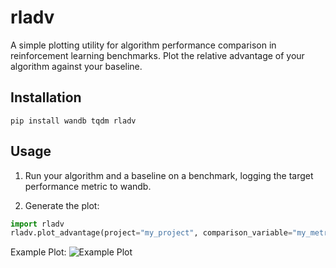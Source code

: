 # rladv

A simple plotting utility for algorithm performance comparison in reinforcement learning benchmarks.
Plot the relative advantage of your algorithm against your baseline.

## Installation

`pip install wandb tqdm rladv`

## Usage

1. Run your algorithm and a baseline on a benchmark, logging the target performance metric to wandb.

2. Generate the plot:
```python
import rladv
rladv.plot_advantage(project="my_project", comparison_variable="my_metric", cache=True, use_cached=True)
```

Example Plot:
![Example Plot](https://imgur.com/a/ddNDrix.jpg)

